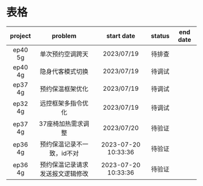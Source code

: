 # 表格

| project |     problem      |     start date      | status | end date |
|:-------:|:----------------:|:-------------------:|:------:|:--------:|
| ep40 5g |     单次预约空调跨天     |     2023/07/19      |  待排查   |          |
| ep40 4g |     隐身代客模式切换     |     2023/07/19      |  待调试   |          |
| ep37 4g |     预约保温框架优化     |     2023/07/19      |  待调试   |          |
| ep32 4g |    远控框架多指令优化     |     2023/07/19      |  待调试   |          |
| ep37 4g |    37座椅加热需求调整    |     2023/07/20      |  待验证   |          |
| ep36 4g |  预约保温记录不一致，id不对  | 2023-07-20 10:33:36 |  待验证   |          |
| ep36 4g | 预约保温记录请求发送报文逻辑修改 | 2023-07-20 10:33:36 |  待验证   |          |





